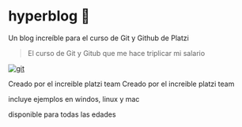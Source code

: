 # hyperblog 💚
Un blog increíble para el curso de Git y Github de Platzi
> El curso de Git y Gitub que me hace triplicar mi salario 

[![git](https://git-scm.com/images/logos/downloads/Git-Icon-1788C.png "git")](https://git-scm.com/images/logos/downloads/Git-Icon-1788C.png "git")

Creado por el increible platzi team
Creado por el increible platzi team

incluye ejemplos en windos, linux y mac

disponible para todas las edades
